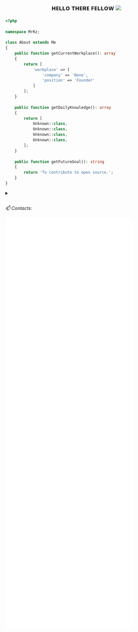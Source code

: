 <div align="center">
<h2> ʜᴇʟʟᴏ ᴛʜᴇʀᴇ ꜰᴇʟʟᴏᴡ <img src="https://github.com/unknownkz/unknownkz/blob/main/gifs/Hi.gif" width="30px"></h2>
</div>


```php
<?php

namespace MrKz;

class About extends Me
{
    public function getCurrentWorkplace(): array
    {
        return [
            'workplace' => [
                'company' => 'None',
                'position' => 'Founder'         
            ]
        ];
    }

    public function getDailyKnowledge(): array
    {
        return [
            Unknown::class,
            Unknown::class,
            Unknown::class,
            Unknown::class,
        ];
    }

    public function getFutureGoal(): string
    {
        return 'To contribute to open source.';
    }
}
```

<body>
    <details>
        <summary><i><h2></h2>📫 Contacts:</i></h2></summary>
            <div  align="center">
                <a href="https://www.instagram.com/Unknown/" target="_blank">
                    <img src="https://img.shields.io/badge/Instagram-%23E4405F.svg?&style=flat-square&logo=instagram&logoColor=white&color=071A2C" alt="Instagram">
                </a>
                <a href="https://www.facebook.com/Unknown" target="_blank">
                    <img src="https://img.shields.io/badge/Facebook-%231877F2.svg?&style=flat-square&logo=facebook&logoColor=white&color=071A2C" alt="Facebook">
                </a>
                <a href="mailto:iamkenzo404@gmail.com" mailto="iamkenzo404@gmail.com" target="_blank">
                    <img src="https://img.shields.io/badge/Gmail-%231877F2.svg?&style=flat-square&logo=gmail&logoColor=white&color=071A2C" alt="Gmail">
                </a>
                <a href="mailto:unknownkz@outlook.co.id" mailto="unknownkz@outlook.co.id" target="_blank">
                    <img src="https://img.shields.io/badge/Outlook-%231877F2.svg?&style=flat-square&logo=windows&logoColor=white&color=071A2C" alt="Outlook">
                </a>
                <a href="https://t.me/userindo" target="_blank">
                    <img src="https://img.shields.io/badge/Telegram-%23E4405F.svg?&style=flat-square&logo=telegram&logoColor=white&color=071A2C" alt="Telegram">
                </a>
                <a href="https://wa.me/6285717663312" target="_blank">
                    <img src="https://img.shields.io/badge/Whatsapp-%23E4405F.svg?&style=flat-square&logo=whatsapp&logoColor=white&color=071A2C" alt="Whatsapp">
                </a>
            </div>
    </details>
</body>
</br>
<body>
    <img align="center" src="/github-metrics.svg" alt="Metrics" width="400">
</body>
